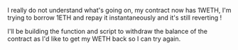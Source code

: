 I really do not understand what's going on, my contract now has 1WETH, I'm trying to borrow 1ETH and repay it instantaneously and it's still reverting !

I'll be building the function and script to withdraw the balance of the contract as I'd like to get my WETH back so I can try again.
